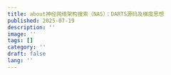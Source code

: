 ```yaml
---
title: about神经网络架构搜索（NAS）：DARTS源码及梯度思想
published: 2025-07-19
description: ''
image: ''
tags: []
category: ''
draft: false 
lang: ''
---
```

